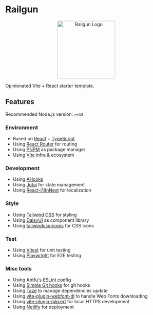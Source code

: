 # Railgun

<div align="center">
  <image 
    src="https://github.com/feat-agency/vite-plugin-webfont-dl/assets/46062972/438a7ba1-9a57-42d2-8a5b-1e18a630a52e" 
    alt="Railgun Logo"
    width="180"
  />
</div>

Opinionated Vite + React starter template.

## Features

Recommended Node.js version: `>=18`

### Environment

- Based on [React](https://reactjs.org/) + [TypeScript](https://www.typescriptlang.org/)
- Using [React Router](https://reactrouter.com/) for routing
- Using [PNPM](https://pnpm.io/) as package manager
- Using [Vite](https://vitejs.dev/) infra & ecosystem

### Development

- Using [AHooks](https://ahooks.js.org/)
- Using [Jotai](https://jotai.org/) for state management
- Using [React-i18nNext](https://react.i18next.com/) for localization

### Style

- Using [Tailwind CSS](https://tailwindcss.com/) for styling
- Using [DaisyUI](https://daisyui.com/docs/install/) as component library
- Using [tailwindcss-icons](https://github.com/egoist/tailwindcss-icons) for CSS Icons

### Test

- Using [Vitest](https://vitest.dev) for unit testing
- Using [Playwright](https://playwright.dev/) for E2E testing

### Misc tools

- Using [Antfu's ESLint config](https://github.com/antfu/eslint-config)
- Using [Simple Git hooks](https://github.com/toplenboren/simple-git-hooks) for git hooks
- Using [Taze](https://github.com/antfu/taze) to manage dependencies update
- Using [vite-plugin-webfont-dl](https://github.com/feat-agency/vite-plugin-webfont-dl) to handle Web Fonts downloading
- Using [vite-plugin-mkcert](https://github.com/liuweiGL/vite-plugin-mkcert) for local HTTPS development
- Using [Netlify](https://netlify.com) for deployment